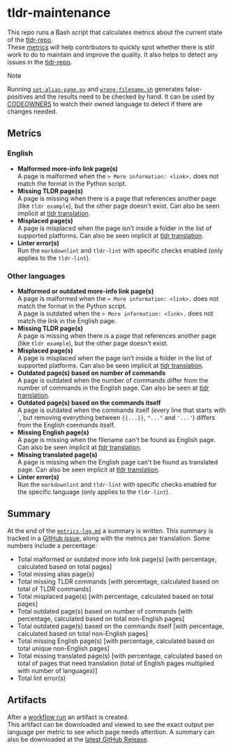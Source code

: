 # tldr-maintenance

This repo runs a Bash script that calculates metrics about the current state of the [tldr-repo](https://github.com/tldr-pages/tldr).  
These [metrics](https://github.com/tldr-pages/tldr-maintenance/issues/25) will help contributors to quickly spot whether there is still work to do to maintain and improve the quality. It also helps to detect any issues in the [tldr-repo](https://github.com/tldr-pages/tldr).

> [!NOTE]
> Running [`set-alias-page.py`](https://github.com/tldr-pages/tldr/blob/main/scripts/set-alias-page.py) and [`wrong-filename.sh`](https://github.com/tldr-pages/tldr/blob/main/scripts/wrong-filename.sh) generates false-positives and the results need to be checked by hand. It can be used by [CODEOWNERS](https://github.com/tldr-pages/tldr/blob/main/.github/CODEOWNERS) to watch their owned language to detect if there are changes needed.

## Metrics

### English

- **Malformed more-info link page(s)**  
  A page is malformed when the `> More information: <link>.` does not match the format in the Python script.
- **Missing TLDR page(s)**  
  A page is missing when there is a page that references another page (like `tldr example`), but the other page doesn't exist.
  Can also be seen implicit at [tldr translation](https://lukwebsforge.github.io/tldri18n/).
- **Misplaced page(s)**  
  A page is misplaced when the page isn’t inside a folder in the list of supported platforms.
  Can also be seen implicit at [tldr translation](https://lukwebsforge.github.io/tldri18n/).
- **Linter error(s)**  
  Run the `markdownlint` and `tldr-lint` with specific checks enabled (only applies to the `tldr-lint`).

### Other languages

- **Malformed or outdated more-info link page(s)**  
  A page is malformed when the `> More information: <link>.` does not match the format in the Python script.  
   A page is outdated when the `> More information: <link>.` does not match the link in the English page.
- **Missing TLDR page(s)**  
  A page is missing when there is a page that references another page (like `tldr example`), but the other page doesn't exist.
- **Misplaced page(s)**  
  A page is misplaced when the page isn’t inside a folder in the list of supported platforms.
  Can also be seen implicit at [tldr translation](https://lukwebsforge.github.io/tldri18n/).
- **Outdated page(s) based on number of commands**  
  A page is outdated when the number of commands differ from the number of commands in the English page.
  Can also be seen at [tldr translation](https://lukwebsforge.github.io/tldri18n/).
- **Outdated page(s) based on the commands itself**  
  A page is outdated when the commands itself (every line that starts with \`, but removing everything between `{{...}}`, `"..."` and `'...'`) differs from the English commands itself.
- **Missing English page(s)**  
  A page is missing when the filename can't be found as English page.
  Can also be seen implicit at [tldr translation](https://lukwebsforge.github.io/tldri18n/).
- **Missing translated page(s)**  
  A page is missing when the English page can't be found as translated page.
  Can also be seen implicit at [tldr translation](https://lukwebsforge.github.io/tldri18n/).
- **Linter error(s)**  
  Run the `markdownlint` and `tldr-lint` with specific checks enabled for the specific language (only applies to the `tldr-lint`).

## Summary

At the end of the [`metrics-log.md`](https://github.com/tldr-pages/tldr-maintenance/releases/download/latest/metrics-log.md) a summary is written. This summary is tracked in a [GitHub issue](https://github.com/tldr-pages/tldr-maintenance/issues/25), along with the metrics per translation. Some numbers include a percentage:

- Total malformed or outdated more info link page(s) [with percentage, calculated based on total pages]
- Total missing alias page(s)
- Total missing TLDR commands [with percentage, calculated based on total of TLDR commands]
- Total misplaced page(s) [with percentage, calculated based on total pages]
- Total outdated page(s) based on number of commands [with percentage, calculated based on total non-English pages]
- Total outdated page(s) based on the commands itself [with percentage, calculated based on total non-English pages]
- Total missing English page(s) [with percentage, calculated based on total unique non-English pages]
- Total missing translated page(s) [with percentage, calculated based on total of pages that need translation (total of English pages multiplied with number of languages)]
- Total lint error(s)

## Artifacts

After a [workflow run](https://github.com/tldr-pages/tldr-maintenance/actions/workflows/calculate-metrics.yml) an artifact is created.  
This artifact can be downloaded and viewed to see the exact output per language per metric to see which page needs attention.
A summary can also be downloaded at the [latest GitHub Release](https://github.com/tldr-pages/tldr-maintenance/releases/tag/latest).
